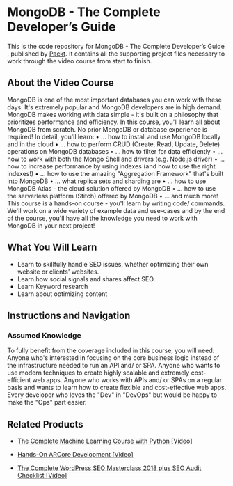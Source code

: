 # MongoDB - The Complete Developer’s Guide 
This is the code repository for MongoDB - The Complete Developer’s Guide , published by [Packt](https://www.packtpub.com/?utm_source=github). It contains all the supporting project files necessary to work through the video course from start to finish.
## About the Video Course
MongoDB is one of the most important databases you can work with these days. It's extremely popular and MongoDB developers are in high demand. MongoDB makes working with data simple - it's built on a philosophy that prioritizes performance and efficiency.
In this course, you'll learn all about MongoDB from scratch. No prior MongoDB or database experience is required!
In detail, you'll learn:
•	... how to install and use MongoDB locally and in the cloud
•	... how to perform CRUD (Create, Read, Update, Delete) operations on MongoDB databases
•	... how to filter for data efficiently
•	... how to work with both the Mongo Shell and drivers (e.g. Node.js driver)
•	... how to increase performance by using indexes (and how to use the right indexes!)
•	... how to use the amazing "Aggregation Framework" that's built into MongoDB
•	... what replica sets and sharding are
•	... how to use MongoDB Atlas - the cloud solution offered by MongoDB
•	... how to use the serverless platform (Stitch) offered by MongoDB
•	... and much more!
This course is a hands-on course - you'll learn by writing code/ commands. We'll work on a wide variety of example data and use-cases and by the end of the course, you'll have all the knowledge you need to work with MongoDB in your next project!


<H2>What You Will Learn</H2>
<DIV class=book-info-will-learn-text>
<UL>
<LI>Learn to skillfully handle SEO issues, whether optimizing their own website or clients' websites. 
<LI>Learn how social signals and shares affect SEO. 
<LI>Learn Keyword research 
<LI>Learn about optimizing content </LI></UL></DIV>

## Instructions and Navigation
### Assumed Knowledge
To fully benefit from the coverage included in this course, you will need:<br/>
Anyone who's interested in focusing on the core business logic instead of the infrastructure needed to run an API and/ or SPA. Anyone who wants to use modern techniques to create highly scalable and extremely cost-efficient web apps. Anyone who works with APIs and/ or SPAs on a regular basis and wants to learn how to create flexible and cost-effective web apps. Every developer who loves the "Dev" in "DevOps" but would be happy to make the "Ops" part easier.


## Related Products
* [The Complete Machine Learning Course with Python [Video]](https://www.packtpub.com/all/complete-wordpress-seo-masterclass-2018-plus-seo-audit-checklist-video?utm_source=github&utm_medium=repository&utm_campaign=9781789804331)

* [Hands-On ARCore Development [Video]](https://www.packtpub.com/all/complete-wordpress-seo-masterclass-2018-plus-seo-audit-checklist-video?utm_source=github&utm_medium=repository&utm_campaign=9781789804331)

* [The Complete WordPress SEO Masterclass 2018 plus SEO Audit Checklist [Video]](https://www.packtpub.com/all/complete-wordpress-seo-masterclass-2018-plus-seo-audit-checklist-video?utm_source=github&utm_medium=repository&utm_campaign=9781789804331)

